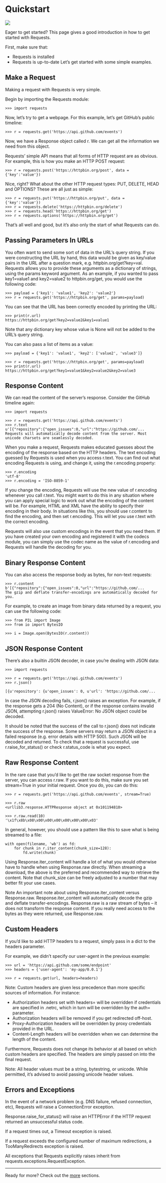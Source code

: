 # Quickstart

![](https://farm5.staticflickr.com/4259/35163667010_8bfcaef274_k_d.jpg)

Eager to get started? This page gives a good introduction in how to get started with Requests.

First, make sure that:

- Requests is installed
- Requests is up-to-date
Let’s get started with some simple examples.

## Make a Request
Making a request with Requests is very simple.

Begin by importing the Requests module:

    >>> import requests
Now, let’s try to get a webpage. For this example, let’s get GitHub’s public timeline:

    >>> r = requests.get('https://api.github.com/events')
Now, we have a Response object called r. We can get all the information we need from this object.

Requests’ simple API means that all forms of HTTP request are as obvious. For example, this is how you make an HTTP POST request:

    >>> r = requests.post('https://httpbin.org/post', data = {'key':'value'})

Nice, right? What about the other HTTP request types: PUT, DELETE, HEAD and OPTIONS? These are all just as simple:

    >>> r = requests.put('https://httpbin.org/put', data = {'key':'value'})
    >>> r = requests.delete('https://httpbin.org/delete')
    >>> r = requests.head('https://httpbin.org/get')
    >>> r = requests.options('https://httpbin.org/get')

That’s all well and good, but it’s also only the start of what Requests can do.

## Passing Parameters In URLs
You often want to send some sort of data in the URL’s query string. If you were constructing the URL by hand, this data would be given as key/value pairs in the URL after a question mark, e.g. httpbin.org/get?key=val. Requests allows you to provide these arguments as a dictionary of strings, using the params keyword argument. As an example, if you wanted to pass key1=value1 and key2=value2 to httpbin.org/get, you would use the following code:

    >>> payload = {'key1': 'value1', 'key2': 'value2'}
    >>> r = requests.get('https://httpbin.org/get', params=payload)
You can see that the URL has been correctly encoded by printing the URL:

    >>> print(r.url)
    https://httpbin.org/get?key2=value2&key1=value1

Note that any dictionary key whose value is None will not be added to the URL’s query string.

You can also pass a list of items as a value:

    >>> payload = {'key1': 'value1', 'key2': ['value2', 'value3']}

    >>> r = requests.get('https://httpbin.org/get', params=payload)
    >>> print(r.url)
    https://httpbin.org/get?key1=value1&key2=value2&key2=value3

## Response Content

We can read the content of the server’s response. Consider the GitHub timeline again:

    >>> import requests

    >>> r = requests.get('https://api.github.com/events')
    >>> r.text
    u'[{"repository":{"open_issues":0,"url":"https://github.com/...
    Requests will automatically decode content from the server. Most unicode charsets are seamlessly decoded.

When you make a request, Requests makes educated guesses about the encoding of the response based on the HTTP headers. The text encoding guessed by Requests is used when you access r.text. You can find out what encoding Requests is using, and change it, using the r.encoding property:

    >>> r.encoding
    'utf-8'
    >>> r.encoding = 'ISO-8859-1'
If you change the encoding, Requests will use the new value of r.encoding whenever you call r.text. You might want to do this in any situation where you can apply special logic to work out what the encoding of the content will be. For example, HTML and XML have the ability to specify their encoding in their body. In situations like this, you should use r.content to find the encoding, and then set r.encoding. This will let you use r.text with the correct encoding.

Requests will also use custom encodings in the event that you need them. If you have created your own encoding and registered it with the codecs module, you can simply use the codec name as the value of r.encoding and Requests will handle the decoding for you.

## Binary Response Content
You can also access the response body as bytes, for non-text requests:

    >>> r.content
    b'[{"repository":{"open_issues":0,"url":"https://github.com/...
    The gzip and deflate transfer-encodings are automatically decoded for you.

For example, to create an image from binary data returned by a request, you can use the following code:

    >>> from PIL import Image
    >>> from io import BytesIO

    >>> i = Image.open(BytesIO(r.content))

## JSON Response Content

There’s also a builtin JSON decoder, in case you’re dealing with JSON data:

    >>> import requests

    >>> r = requests.get('https://api.github.com/events')
    >>> r.json()

    [{u'repository': {u'open_issues': 0, u'url': 'https://github.com/...

In case the JSON decoding fails, r.json() raises an exception. For example, if the response gets a 204 (No Content), or if the response contains invalid JSON, attempting r.json() raises ValueError: No JSON object could be decoded.

It should be noted that the success of the call to r.json() does not indicate the success of the response. Some servers may return a JSON object in a failed response (e.g. error details with HTTP 500). Such JSON will be decoded and returned. To check that a request is successful, use r.raise_for_status() or check r.status_code is what you expect.

## Raw Response Content
In the rare case that you’d like to get the raw socket response from the server, you can access r.raw. If you want to do this, make sure you set stream=True in your initial request. Once you do, you can do this:

    >>> r = requests.get('https://api.github.com/events', stream=True)

    >>> r.raw
    <urllib3.response.HTTPResponse object at 0x101194810>

    >>> r.raw.read(10)
    '\x1f\x8b\x08\x00\x00\x00\x00\x00\x00\x03'
    
In general, however, you should use a pattern like this to save what is being streamed to a file:

    with open(filename, 'wb') as fd:
        for chunk in r.iter_content(chunk_size=128):
            fd.write(chunk)

Using Response.iter_content will handle a lot of what you would otherwise have to handle when using Response.raw directly. When streaming a download, the above is the preferred and recommended way to retrieve the content. Note that chunk_size can be freely adjusted to a number that may better fit your use cases.

Note
An important note about using Response.iter_content versus Response.raw. Response.iter_content will automatically decode the gzip and deflate transfer-encodings. Response.raw is a raw stream of bytes – it does not transform the response content. If you really need access to the bytes as they were returned, use Response.raw.

## Custom Headers
If you’d like to add HTTP headers to a request, simply pass in a dict to the headers parameter.

For example, we didn’t specify our user-agent in the previous example:

    >>> url = 'https://api.github.com/some/endpoint'
    >>> headers = {'user-agent': 'my-app/0.0.1'}

    >>> r = requests.get(url, headers=headers)
Note: Custom headers are given less precedence than more specific sources of information. For instance:

- Authorization headers set with headers= will be overridden if credentials are specified in .netrc, which in turn will be overridden by the auth= parameter.
- Authorization headers will be removed if you get redirected off-host.
- Proxy-Authorization headers will be overridden by proxy credentials provided in the URL.
- Content-Length headers will be overridden when we can determine the length of the content.

Furthermore, Requests does not change its behavior at all based on which custom headers are specified. The headers are simply passed on into the final request.

Note: All header values must be a string, bytestring, or unicode. While permitted, it’s advised to avoid passing unicode header values.


## Errors and Exceptions
In the event of a network problem (e.g. DNS failure, refused connection, etc), Requests will raise a ConnectionError exception.

Response.raise_for_status() will raise an HTTPError if the HTTP request returned an unsuccessful status code.

If a request times out, a Timeout exception is raised.

If a request exceeds the configured number of maximum redirections, a TooManyRedirects exception is raised.

All exceptions that Requests explicitly raises inherit from requests.exceptions.RequestException.

----

Ready for more? Check out the [more](https://requests.readthedocs.io/en/master/user/quickstart/) sections.
